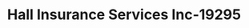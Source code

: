 ---
f_zip-code: 33830
f_state-code: FL
title: Hall Insurance Services Inc-19295
f_phone: 863-533-0999
f_city-only: Bartow
f_address: 1335 Ushighway 17 South Bartow
f_location-unique-id: '19295'
slug: hall-insurance-services-inc-19295
updated-on: '2024-05-30T13:46:58.046Z'
created-on: '2024-05-30T13:36:59.803Z'
published-on: '2024-05-30T13:54:32.469Z'
f_city-state: cms/city/bartow-fl.md
f_company: cms/company/hall-insurance-services-inc.md
f_state: cms/state/florida.md
layout: '[payday-loan].html'
tags: payday-loan
---